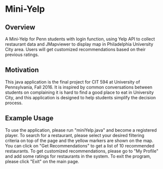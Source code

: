 # Mini-Yelp

## Overview
A Mini-Yelp for Penn students with login function, using Yelp API to collect restaurant data and JMapviewer to display map in Philadelphia University City area. Users will get customized recommendations based on their previous ratings.
## Motivation
This java application is the final project for CIT 594 at University of Pennsylvania, Fall 2016. It is inspired by common conversations between students on complaining it is hard to find a good place to eat in University City, and this application is designed to help students simplify the decision process. 
## Example Usage
To use the application, please run "miniYelp.java" and become a registered player. To search for a restaurant, please select your desired filtering criteria on top of the page and the yellow markers are shown on the map. You can click on "Get Recommendations" to get a list of 10 recommended restaurants. To get customized recommendations, please go to "My Profile" and add some ratings for restaurants in the system. To exit the program, please click "Exit" on the main page. 
